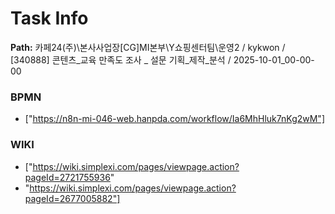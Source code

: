 # Task Info

**Path:** 카페24(주)\본사사업장\[CG]MI본부\Y쇼핑센터팀\운영2 / kykwon / [340888] 콘텐츠_교육 만족도 조사 _ 설문 기획_제작_분석 / 2025-10-01_00-00-00

### BPMN
- ["https://n8n-mi-046-web.hanpda.com/workflow/Ia6MhHluk7nKg2wM"]

### WIKI
- ["https://wiki.simplexi.com/pages/viewpage.action?pageId=2721755936"
- "https://wiki.simplexi.com/pages/viewpage.action?pageId=2677005882"]

